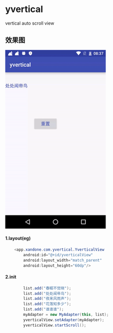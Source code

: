 # yvertical
vertical auto  scroll view
## 效果图
![](https://github.com/xandone/yvertical/blob/master/pic/ezgif.com-video-to-gif.gif)
#### 1.layout(eg)
```Java
    <app.xandone.com.yvertical.YverticalView
        android:id="@+id/yverticalView"
        android:layout_width="match_parent"
        android:layout_height="60dp"/>

```

#### 2.init
```Java
        list.add("春眠不觉晓");
        list.add("处处闻帝鸟");
        list.add("夜来风雨声");
        list.add("花落知多少");
        list.add("谁谁谁");
        myAdapter = new MyAdapter(this, list);
        yverticalView.setAdapter(myAdapter);
        yverticalView.startScroll();
```
